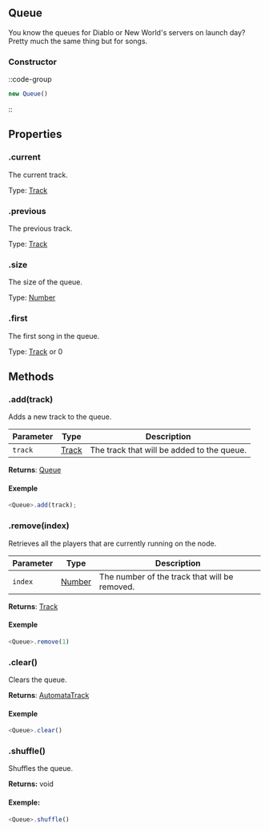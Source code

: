## Queue

You know the queues for Diablo or New World's servers on launch day? Pretty much the same thing but for songs.

### Constructor 
::code-group
```ts 
new Queue()
```
::

## Properties

### .current
The current track.

Type: [Track](https://github.com/shadowrunners/Automata/blob/main/src/Guild/Track.ts)

### .previous
The previous track.

Type: [Track](https://github.com/shadowrunners/Automata/blob/main/src/Guild/Track.ts)

### .size
The size of the queue.

Type: [Number](https://developer.mozilla.org/en-US/docs/Web/JavaScript/Reference/Global_Objects/Number)

### .first
The first song in the queue.

Type: [Track](https://github.com/shadowrunners/Automata/blob/main/src/Guild/Track.ts) or 0

## Methods
### .add(track)
Adds a new track to the queue.

| **Parameter**  | **Type**  | **Description**                                |
| ---------------|-----------|------------------------------------------------|
| `track`    |   [Track](https://github.com/shadowrunners/Automata/blob/main/src/Guild/Track.ts)  | The track that will be added to the queue.                                |

**Returns**: [Queue](ttps://github.com/shadowrunners/Automata/blob/main/src/Guild/Queue.ts)

#### Exemple
```ts
<Queue>.add(track);
```

### .remove(index)
Retrieves all the players that are currently running on the node.

| **Parameter**  | **Type**  | **Description**                                |
| ---------------|-----------|------------------------------------------------|
| `index`    |   [Number](https://developer.mozilla.org/en-US/docs/Web/JavaScript/Reference/Global_Objects/Number)  | The number of the track that will be removed.                                |

**Returns**: [Track](https://github.com/shadowrunners/Automata/blob/main/src/Guild/Track.ts)

#### Exemple
```ts
<Queue>.remove(1)
```

### .clear()
Clears the queue.

**Returns**: [AutomataTrack](https://github.com/shadowrunners/Automata/blob/main/src/Guild/Track.ts)

#### Exemple
```ts
<Queue>.clear()
```

### .shuffle()
Shuffles the queue.

**Returns:** void

#### Exemple:
```ts
<Queue>.shuffle()
```